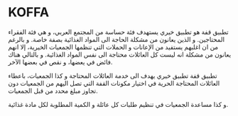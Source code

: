 # KOFFA

   تطبيق قفة هو تطبيق خيري يستهدف فئة حساسة من المجتمع العربي، و هي فئة الفقراء المحتاجين. و الذين يعانون من مشكلة الحاجة الى المواد الغذائية بصفة خاصة. و بالرغم من ان اغلبهم يستفيد من الإعانات و الحملات التي تنظمها الجمعيات الخيرية، إلا انهم يعانون من مشكلة انه ليست كل العائلات محتاجة الى نفس المواد الغذائية. و بالتالي هناك فائض في يعضها، و نقص في بعضها الآخر.
   
   تطبيق قفة تطبيق خيري يهدف الى خدمة العائلات المحتاجة و كذا الجمعيات، باعطاء العائلات المحتاجة الحرية في اختيار مكونات القفة التي تصل اليهم من الجمعيات دون تجاوز مبلغ محدد من قبل الجمعيات.
   
و كذا مساعدة الجمعيات في تنظيم طلبات كل عائلة و الكمية المطلوبة لكل مادة غذائية.

